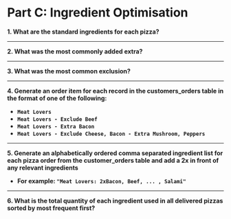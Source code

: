 # Part C: Ingredient Optimisation

**1. What are the standard ingredients for each pizza?**

***

**2. What was the most commonly added extra?**

***

**3. What was the most common exclusion?**

***

**4. Generate an order item for each record in the customers_orders table in the format of one of the following:**

- **```Meat Lovers```**
- **```Meat Lovers - Exclude Beef```**
- **```Meat Lovers - Extra Bacon```**
- **```Meat Lovers - Exclude Cheese, Bacon - Extra Mushroom, Peppers```**

***

**5. Generate an alphabetically ordered comma separated ingredient list for each pizza order from the customer_orders table and add a 2x in front of any relevant ingredients**

- **For example: ```"Meat Lovers: 2xBacon, Beef, ... , Salami"```**

***

**6. What is the total quantity of each ingredient used in all delivered pizzas sorted by most frequent first?**

